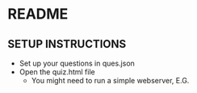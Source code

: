 # README

## SETUP INSTRUCTIONS
- Set up your questions in ques.json
- Open the quiz.html file
	- You might need to run a simple webserver, E.G. 